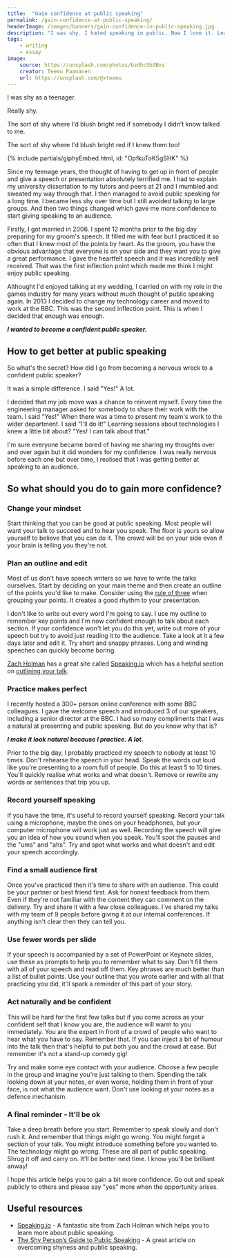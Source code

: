 ```yaml
---
title:  "Gain confidence at public speaking"
permalink: /gain-confidence-at-public-speaking/
headerImage: /images/banners/gain-confidence-in-public-speaking.jpg
description: "I was shy. I hated speaking in public. Now I love it. Learn how you can overcome your fear of talking to an audience."
tags:
    - writing
    - essay
image:
    source: https://unsplash.com/photos/bzdhc5b3Bxs
    creator: Teemu Paananen
    url: https://unsplash.com/@xteemu
---
```


I was shy as a teenager.

Really shy.

The sort of shy where I'd blush bright red if somebody I didn't know talked to me.

The sort of shy where I'd blush bright red if I knew them too!

<div class="mw6 center pv2 pv4-ns">
{% include partials/giphyEmbed.html, id: "OpfkuToK5gSHK" %}
</div>


Since my teenage years, the thought of having to get up in front of people and give a speech or presentation absolutely terrified me. I had to explain my university dissertation to my tutors and peers at 21 and I mumbled and sweated my way through that. I then managed to avoid public speaking for a long time. I became less shy over time but I still avoided talking to large groups. And then two things changed which gave me more confidence to start giving speaking to an audience.

Firstly, I got married in 2006. I spent 12 months prior to the big day preparing for my groom's speech. It filled me with fear but I practiced it so often that I knew most of the points by heart. As the groom, you have the obvious advantage that everyone is on your side and they want you to give a great performance. I gave the heartfelt speech and it was incredibly well received. That was the first inflection point which made me think I might enjoy public speaking.

Althought I'd enjoyed talking at my wedding, I carried on with my role in the games industry for many years without much thought of public speaking again. In 2013 I decided to change my technology career and moved to work at the BBC. This was the second inflection point. This is when I decided that enough was enough.

***I wanted to become a confident public speaker.***

## How to get better at public speaking

So what's the secret? How did I go from becoming a nervous wreck to a confident public speaker?

It was a simple difference. I said "Yes!" A lot.

I decided that my job move was a chance to reinvent myself. Every time the engineering manager asked for somebody to share their work with the team. I said "Yes!" When there was a time to present my team's work to the wider department. I said "I'll do it!" Learning sessions about technologies I knew a little bit about? "Yes! I can talk about that."

I'm sure everyone became bored of having me sharing my thoughts over and over again but it did wonders for my confidence. I was really nervous before each one but over time, I realised that I was getting better at speaking to an audience.

## So what should you do to gain more confidence?

### Change your mindset

Start thinking that you can be good at public speaking. Most people will want your talk to succeed and to hear you speak. The floor is yours so allow yourself to believe that you can do it. The crowd will be on your side even if your brain is telling you they're not.

### Plan an outline and edit

Most of us don't have speech writers so we have to write the talks ourselves. Start by deciding on your main theme and then create an outline of the points you'd like to make. Consider using the [rule of three](https://en.wikipedia.org/wiki/Rule_of_three_(writing)) when grouping your points. It creates a good rhythm to your presentation.

I don't like to write out every word I'm going to say. I use my outline to remember key points and I'm now confident enough to talk about each section. If your confidence won't let you do this yet, write out more of your speech but try to avoid just reading it to the audience. Take a look at it a few days later and edit it. Try short and snappy phrases. Long and winding speeches can quickly become boring.

[Zach Holman](https://twitter.com/holman) has a great site called [Speaking.io](https://speaking.io/) which has a helpful section on [outlining your talk](https://speaking.io/plan/an-outline/). 

### Practice makes perfect

I recently hosted a 300+ person online conference with some BBC colleagues. I gave the welcome speech and introduced 3 of our speakers, including a senior director at the BBC. I had so many compliments that I was a natural at presenting and public speaking. But do you know why that is?

***I make it look natural because I practice. A lot.***

Prior to the big day, I probably practiced my speech to nobody at least 10 times. Don't rehearse the speech in your head. Speak the words out loud like you're presenting to a room full of people. Do this at least 5 to 10 times. You'll quickly realise what works and what doesn't. Remove or rewrite any words or sentences that trip you up.

### Record yourself speaking

If you have the time, it's useful to record yourself speaking. Record your talk using a microphone, maybe the ones on your headphones, but your computer microphone will work just as well. Recording the speech will give you an idea of how you sound when you speak. You'll spot the pauses and the "ums" and "ahs". Try and spot what works and what doesn't and edit your speech accordingly.

### Find a small audience first

Once you've practiced then it's time to share with an audience. This could be your partner or best friend first. Ask for honest feedback from them. Even if they're not familiar with the content they can comment on the delivery. Try and share it with a few close colleagues. I've shared my talks with my team of 9 people before giving it at our internal conferences. If anything isn't clear then they can tell you.

### Use fewer words per slide

If your speech is accompanied by a set of PowerPoint or Keynote slides, use these as prompts to help you to remember what to say. Don't fill them with all of your speech and read off them. Key phrases are much better than a list of bullet points. Use your outline that you wrote earlier and with all that practicing you did, it'll spark a reminder of this part of your story.

### Act naturally and be confident

This will be hard for the first few talks but if you come across as your confident self that I know you are, the audience will warm to you immediately. You are the expert in front of a crowd of people who want to hear what you have to say. Remember that. If you can inject a bit of humour into the talk then that's helpful to put both you and the crowd at ease. But remember it's not a stand-up comedy gig!

Try and make some eye contact with your audience. Choose a few people in the group and imagine you're just talking to them. Spending the talk looking down at your notes, or even worse, holding them in front of your face, is not what the audience want. Don't use looking at your notes as a defence mechanism.

### A final reminder - It'll be ok

Take a deep breath before you start. Remember to speak slowly and don't rush it. And remember that things might go wrong. You might forget a section of your talk. You might introduce something before you wanted to. The technology might go wrong. These are all part of public speaking. Shrug it off and carry on. It'll be better next time. I know you'll be brilliant anway!

I hope this article helps you to gain a bit more confidence. Go out and speak publicly to others and please say "yes" more when the opportunity arises.

## Useful resources

- [Speaking.io](https://speaking.io/) - A fantastic site from Zach Holman which helps you to learn more about public speaking. 
- [The Shy Person’s Guide to Public Speaking](https://forge.medium.com/the-shy-persons-guide-to-confidently-speaking-in-public-137859abbcef) - A great article on overcoming shyness and public speaking.
